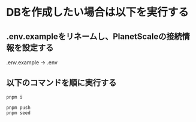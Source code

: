 # DBを作成したい場合は以下を実行する
## .env.exampleをリネームし、PlanetScaleの接続情報を設定する
.env.example -> .env

## 以下のコマンドを順に実行する
```
pnpm i

pnpm push
pnpm seed
```